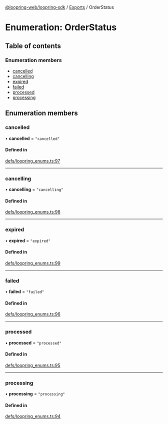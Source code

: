 [@loopring-web/loopring-sdk](../README.md) / [Exports](../modules.md) / OrderStatus

# Enumeration: OrderStatus

## Table of contents

### Enumeration members

- [cancelled](OrderStatus.md#cancelled)
- [cancelling](OrderStatus.md#cancelling)
- [expired](OrderStatus.md#expired)
- [failed](OrderStatus.md#failed)
- [processed](OrderStatus.md#processed)
- [processing](OrderStatus.md#processing)

## Enumeration members

### cancelled

• **cancelled** = `"cancelled"`

#### Defined in

[defs/loopring_enums.ts:97](https://github.com/Loopring/loopring_sdk/blob/6d0be7c/src/defs/loopring_enums.ts#L97)

___

### cancelling

• **cancelling** = `"cancelling"`

#### Defined in

[defs/loopring_enums.ts:98](https://github.com/Loopring/loopring_sdk/blob/6d0be7c/src/defs/loopring_enums.ts#L98)

___

### expired

• **expired** = `"expired"`

#### Defined in

[defs/loopring_enums.ts:99](https://github.com/Loopring/loopring_sdk/blob/6d0be7c/src/defs/loopring_enums.ts#L99)

___

### failed

• **failed** = `"failed"`

#### Defined in

[defs/loopring_enums.ts:96](https://github.com/Loopring/loopring_sdk/blob/6d0be7c/src/defs/loopring_enums.ts#L96)

___

### processed

• **processed** = `"processed"`

#### Defined in

[defs/loopring_enums.ts:95](https://github.com/Loopring/loopring_sdk/blob/6d0be7c/src/defs/loopring_enums.ts#L95)

___

### processing

• **processing** = `"processing"`

#### Defined in

[defs/loopring_enums.ts:94](https://github.com/Loopring/loopring_sdk/blob/6d0be7c/src/defs/loopring_enums.ts#L94)

